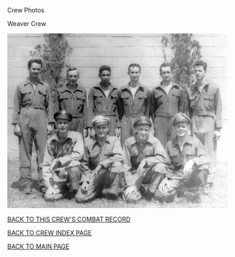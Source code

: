 
Crew Photos






 




Weaver Crew  
  

![](Weaver.jpg)
  
  

[BACK TO THIS CREW'S COMBAT RECORD](../crews/Weaver.md)  

[BACK TO CREW INDEX PAGE](../000crews.md)  

[BACK TO MAIN PAGE](../index.md)


